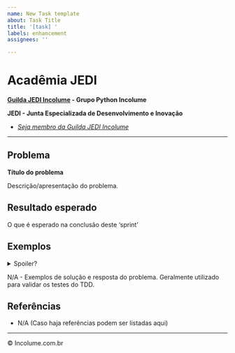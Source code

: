 ```yaml
---
name: New Task template
about: Task Title
title: '[task] '
labels: enhancement
assignees: ''

---
```


# Acadêmia JEDI

**[Guilda JEDI Incolume](https://discord.gg/eBNamXVtBW) - Grupo Python Incolume**

**JEDI - Junta Especializada de Desenvolvimento e Inovação**
- _[Seja membro da Guilda JEDI Incolume](https://discord.gg/eBNamXVtBW)_

---

## Problema

**Título do problema**

Descrição/apresentação do problema.


## Resultado esperado

O que é esperado na conclusão deste ‘sprint’


## Exemplos

<details>
  <summary>Spoiler?</summary>
   Considerar em caso de fatoração:

    > modo pythônico
    > sem condicionais
    > estruturas performáticas
    > redução de complexidade ciclomática
    > análise assintótica de algoritmos (big O)

</details>

N/A - Exemplos de solução e resposta do problema. Geralmente utilizado para validar os testes do TDD.



## Referências

 - N/A (Caso haja referências podem ser listadas aqui)


---
&copy; Incolume.com.br
